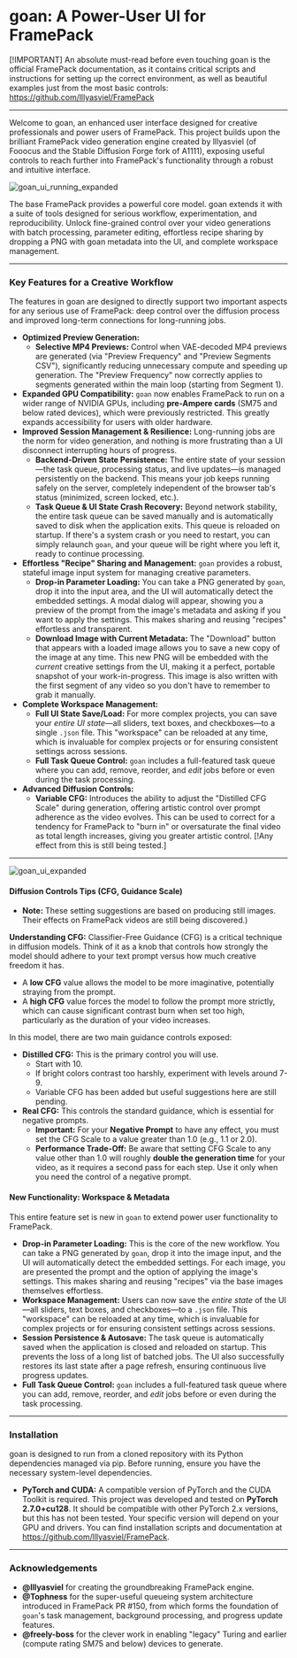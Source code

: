 # **goan: A Power-User UI for FramePack**

[!IMPORTANT]
An absolute must-read before even touching goan is the official FramePack documentation, as it contains critical scripts and instructions for setting up the correct environment, as well as beautiful examples just from the most basic controls: https://github.com/lllyasviel/FramePack
- ---
Welcome to goan, an enhanced user interface designed for creative professionals and power users of FramePack. This project builds upon the brilliant FramePack video generation engine created by lllyasviel (of Fooocus and the Stable Diffusion Forge fork of A1111), exposing useful controls to reach further into FramePack's functionality through a robust and intuitive interface.

![goan_ui_running_expanded](https://github.com/user-attachments/assets/764e2dd2-f124-4f03-a65a-eff1adabd175)

The base FramePack provides a powerful core model. goan extends it with a suite of tools designed for serious workflow, experimentation, and reproducibility. Unlock fine-grained control over your video generations with batch processing, parameter editing, effortless recipe sharing by dropping a PNG with goan metadata into the UI, and complete workspace management.
- ---
### **Key Features for a Creative Workflow**

The features in goan are designed to directly support two important aspects for any serious use of FramePack: deep control over the diffusion process and improved long-term connections for long-running jobs.

* **Optimized Preview Generation:**
    * **Selective MP4 Previews:** Control when VAE-decoded MP4 previews are generated (via "Preview Frequency" and "Preview Segments CSV"), significantly reducing unnecessary compute and speeding up generation. The "Preview Frequency" now correctly applies to segments generated within the main loop (starting from Segment 1).
* **Expanded GPU Compatibility:** `goan` now enables FramePack to run on a wider range of NVIDIA GPUs, including **pre-Ampere cards** (SM75 and below rated devices), which were previously restricted. This greatly expands accessibility for users with older hardware.
* **Improved Session Management & Resilience:** Long-running jobs are the norm for video generation, and nothing is more frustrating than a UI disconnect interrupting hours of progress.
    * **Backend-Driven State Persistence:** The entire state of your session—the task queue, processing status, and live updates—is managed persistently on the backend. This means your job keeps running safely on the server, completely independent of the browser tab's status (minimized, screen locked, etc.).
    * **Task Queue & UI State Crash Recovery:** Beyond network stability, the entire task queue can be saved manually and is automatically saved to disk when the application exits. This queue is reloaded on startup. If there's a system crash or you need to restart, you can simply relaunch `goan`, and your queue will be right where you left it, ready to continue processing.
* **Effortless "Recipe" Sharing and Management:** `goan` provides a robust, stateful image input system for managing creative parameters.
    * **Drop-in Parameter Loading:** You can take a PNG generated by `goan`, drop it into the input area, and the UI will automatically detect the embedded settings. A modal dialog will appear, showing you a preview of the prompt from the image's metadata and asking if you want to apply the settings. This makes sharing and reusing "recipes" effortless and transparent.
    * **Download Image with Current Metadata:** The "Download" button that appears with a loaded image allows you to save a new copy of the image at any time. This new PNG will be embedded with the *current* creative settings from the UI, making it a perfect, portable snapshot of your work-in-progress. This image is also written with the first segment of any video so you don't have to remember to grab it manually.
* **Complete Workspace Management:**
    * **Full UI State Save/Load:** For more complex projects, you can save your *entire UI state*—all sliders, text boxes, and checkboxes—to a single `.json` file. This "workspace" can be reloaded at any time, which is invaluable for complex projects or for ensuring consistent settings across sessions.
    * **Full Task Queue Control:** `goan` includes a full-featured task queue where you can add, remove, reorder, and *edit* jobs before or even during the task processing.
* **Advanced Diffusion Controls:**
    * **Variable CFG:** Introduces the ability to adjust the "Distilled CFG Scale" during generation, offering artistic control over prompt adherence as the video evolves. This can be used to correct for a tendency for FramePack to "burn in" or oversaturate the final video as total length increases, giving you greater artistic control. [!Any effect from this is still being tested.]

- ---

![goan_ui_expanded](https://github.com/user-attachments/assets/a328f1fa-755f-452d-b6b5-b72918e5ff12)

#### **Diffusion Controls Tips (CFG, Guidance Scale)**
* **Note:** These setting suggestions are based on producing still images. Their effects on FramePack videos are still being discovered.)

**Understanding CFG:** Classifier-Free Guidance (CFG) is a critical technique in diffusion models. Think of it as a knob that controls how strongly the model should adhere to your text prompt versus how much creative freedom it has.

* A **low CFG** value allows the model to be more imaginative, potentially straying from the prompt.
* A **high CFG** value forces the model to follow the prompt more strictly, which can cause significant contrast burn when set too high, particularly as the duration of your video increases.

In this model, there are two main guidance controls exposed:

* **Distilled CFG:** This is the primary control you will use.
    * Start with 10.
    * If bright colors contrast too harshly, experiment with levels around 7-9.
    * Variable CFG has been added but useful suggestions here are still pending.
* **Real CFG:** This controls the standard guidance, which is essential for negative prompts.
    * **Important:** For your **Negative Prompt** to have any effect, you must set the CFG Scale to a value greater than 1.0 (e.g., 1.1 or 2.0).
    * **Performance Trade-Off:** Be aware that setting CFG Scale to any value other than 1.0 will roughly **double the generation time** for your video, as it requires a second pass for each step. Use it only when you need the control of a negative prompt.

#### **New Functionality: Workspace & Metadata**

This entire feature set is new in `goan` to extend power user functionality to FramePack.

* **Drop-in Parameter Loading:** This is the core of the new workflow. You can take a PNG generated by `goan`, drop it into the image input, and the UI will automatically detect the embedded settings. For each image, you are presented the prompt and the option of applying the image's settings. This makes sharing and reusing "recipes" via the base images themselves effortless.
* **Workspace Management:** Users can now save the *entire state* of the UI—all sliders, text boxes, and checkboxes—to a `.json` file. This "workspace" can be reloaded at any time, which is invaluable for complex projects or for ensuring consistent settings across sessions.
* **Session Persistence & Autosave:** The task queue is automatically saved when the application is closed and reloaded on startup. This prevents the loss of a long list of batched jobs. The UI also successfully restores its last state after a page refresh, ensuring continuous live progress updates.
* **Full Task Queue Control:** `goan` includes a full-featured task queue where you can add, remove, reorder, and *edit* jobs before or even during the task processing.
- ---
### **Installation**

goan is designed to run from a cloned repository with its Python dependencies managed via pip. Before running, ensure you have the necessary system-level dependencies.

* **PyTorch and CUDA:** A compatible version of PyTorch and the CUDA Toolkit is required. This project was developed and tested on **PyTorch 2.7.0+cu128**. It should be compatible with other PyTorch 2.x versions, but this has not been tested. Your specific version will depend on your GPU and drivers. You can find installation scripts and documentation at https://github.com/lllyasviel/FramePack.
- ---
### **Acknowledgements**

* **@lllyasviel** for creating the groundbreaking FramePack engine.
* **@Tophness** for the super-useful queueing system architecture introduced in FramePack PR #150, from which forms the foundation of `goan`'s task management, background processing, and progress update features.
* **@freely-boss** for the clever work in enabling "legacy" Turing and earlier (compute rating SM75 and below) devices to generate.
